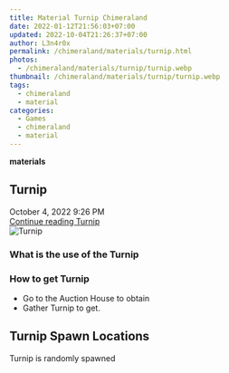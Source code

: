 ```yaml
---
title: Material Turnip Chimeraland
date: 2022-01-12T21:56:03+07:00
updated: 2022-10-04T21:26:37+07:00
author: L3n4r0x
permalink: /chimeraland/materials/turnip.html
photos:
  - /chimeraland/materials/turnip/turnip.webp
thumbnail: /chimeraland/materials/turnip/turnip.webp
tags:
  - chimeraland
  - material
categories:
  - Games
  - chimeraland
  - material
---
```


<section id="bootstrap-wrapper">
  <link
    rel="stylesheet"
    href="https://rawcdn.githack.com/dimaslanjaka/Web-Manajemen/0c3b5aa1813bd4abcd2c11bf3e37928b15c28664/css/bootstrap-5-3-0-alpha3-wrapper.css"
  />
  <div
    class="row g-0 border rounded overflow-hidden flex-md-row mb-4 shadow-sm position-relative bg-light text-dark"
  >
    <div class="col p-4 d-flex flex-column position-static">
      <strong class="d-inline-block mb-2 text-success">materials</strong>
      <h2 class="mb-0">Turnip</h2>
      <div class="mb-1 text-muted">October 4, 2022 9:26 PM</div>
      <a href="/chimeraland/materials/turnip.html" class="stretched-link d-none"
        >Continue reading Turnip</a
      >
    </div>
    <div class="col-auto d-none d-lg-block">
      <img src="/chimeraland/materials/turnip/turnip.webp" alt="Turnip" />
    </div>
  </div>
  <div class="row bg-light text-dark">
    <div class="col-lg-6 col-12 mb-2">
      <div class="card">
        <div class="card-body">
          <h3 class="card-title">What is the use of the Turnip</h3>
          <div class="card-text"><ul></ul></div>
        </div>
      </div>
    </div>
    <div class="col-lg-6 col-12 mb-2">
      <div class="card">
        <div class="card-body">
          <h3 class="card-title">How to get Turnip</h3>
          <div class="card-text">
            <ul>
              <li>Go to the Auction House to obtain</li>
              <li>Gather Turnip to get.</li>
            </ul>
          </div>
        </div>
      </div>
    </div>
    <div class="col-12 mb-2">
      <h2>Turnip Spawn Locations</h2>
      <p>Turnip is randomly spawned</p>
    </div>
  </div>
</section>